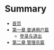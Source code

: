 # Summary

* [首页](README.md)
* [第一章 普通用户篇](chapter1/README.md)
    * [登录与退出](chapter1/登录与退出.md)
* [第二章 管理员篇](chapter2/README.md)

